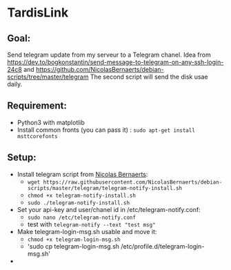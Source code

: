 # TardisLink

## Goal:
Send telegram update from my serveur to a Telegram chanel.
Idea from https://dev.to/bogkonstantin/send-message-to-telegram-on-any-ssh-login-24c8 and https://github.com/NicolasBernaerts/debian-scripts/tree/master/telegram 
The second script will send the disk usae daily.

## Requirement:
- Python3 with matplotlib
- Install common fronts (you can pass it) : `sudo apt-get install msttcorefonts` 


## Setup:
- Install telegram script from [Nicolas Bernaerts](https://github.com/NicolasBernaerts/debian-scripts/tree/master/telegram): 
	- `wget https://raw.githubusercontent.com/NicolasBernaerts/debian-scripts/master/telegram/telegram-notify-install.sh`
	- `chmod +x telegram-notify-install.sh`
	- `sudo ./telegram-notify-install.sh`
- Set your api-key and user/chanel id  in /etc/telegram-notify.conf:
	- `sudo nano /etc/telegram-notify.conf`
	- test with `telegram-notify --text "test msg"`
- Make telegram-login-msg.sh usable and move it:
	- `chmod +x telegram-login-msg.sh`
	- 'sudo cp telegram-login-msg.sh /etc/profile.d/telegram-login-msg.sh'
- 

	 




